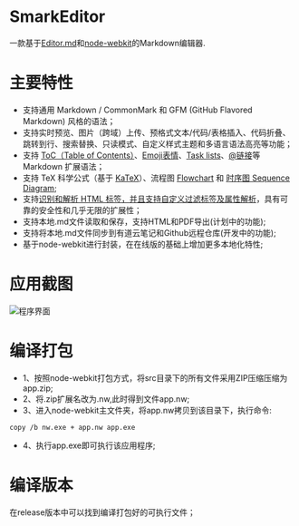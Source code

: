# SmarkEditor
一款基于[Editor.md](https://github.com/pandao/editor.md)和[node-webkit](https://github.com/nwjs/nw.js)的Markdown编辑器.


# 主要特性

- 支持通用 Markdown / CommonMark 和 GFM (GitHub Flavored Markdown) 风格的语法；
- 支持实时预览、图片（跨域）上传、预格式文本/代码/表格插入、代码折叠、跳转到行、搜索替换、只读模式、自定义样式主题和多语言语法高亮等功能；
- 支持 [ToC（Table of Contents）](https://pandao.github.io/editor.md/examples/toc.html)、[Emoji表情](https://pandao.github.io/editor.md/examples/emoji.html)、[Task lists](https://pandao.github.io/editor.md/examples/task-lists.html)、[@链接](https://pandao.github.io/editor.md/examples/@links.html)等 Markdown 扩展语法；
- 支持 TeX 科学公式（基于 [KaTeX](https://pandao.github.io/editor.md/examples/katex.html)）、流程图 [Flowchart](https://pandao.github.io/editor.md/examples/flowchart.html) 和 [时序图 Sequence Diagram](https://pandao.github.io/editor.md/examples/sequence-diagram.html);
- 支持[识别和解析 HTML 标签，并且支持自定义过滤标签及属性解析](https://pandao.github.io/editor.md/examples/html-tags-decode.html)，具有可靠的安全性和几乎无限的扩展性；
- 支持本地.md文件读取和保存，支持HTML和PDF导出(计划中的功能);
- 支持将本地.md文件同步到有道云笔记和Github远程仓库(开发中的功能);
- 基于node-webkit进行封装，在在线版的基础上增加更多本地化特性;

# 应用截图

![程序界面](http://i13.tietuku.com/8f3611d58823848f.jpg)

# 编译打包
* 1、按照node-webkit打包方式，将src目录下的所有文件采用ZIP压缩压缩为app.zip;
* 2、将.zip扩展名改为.nw,此时得到文件app.nw;
* 3、进入node-webkit主文件夹，将app.nw拷贝到该目录下，执行命令:
```
copy /b nw.exe + app.nw app.exe
```
* 4、执行app.exe即可执行该应用程序;

# 编译版本
在release版本中可以找到编译打包好的可执行文件；
